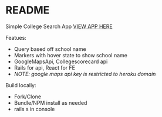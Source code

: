# README

Simple College Search App
[VIEW APP HERE](https://tommy-college-search.herokuapp.com/)

Featues:
* Query based off school name
* Markers with hover state to show school name
* GoogleMapsApi, Collegescorecard api
* Rails for api, React for FE
* *NOTE: google maps api key is restricted to heroku domain*

Build locally:
* Fork/Clone
* Bundle/NPM install as needed
* rails s in console
